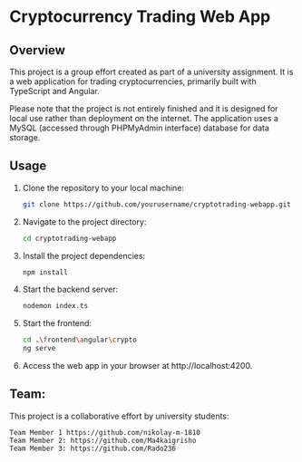# Cryptocurrency Trading Web App

## Overview

This project is a group effort created as part of a university assignment. It is a web application for trading cryptocurrencies, primarily built with TypeScript and Angular.

Please note that the project is not entirely finished and it is designed for local use rather than deployment on the internet. The application uses a MySQL (accessed through PHPMyAdmin interface) database for data storage.

## Usage

1. Clone the repository to your local machine:

   ```bash
   git clone https://github.com/yourusername/cryptotrading-webapp.git

2. Navigate to the project directory:

    ```bash
    cd cryptotrading-webapp

3. Install the project dependencies:

    ```bash
    npm install

5. Start the backend server:

    ```bash
    nodemon index.ts

6. Start the frontend:

     ```bash
     cd .\frontend\angular\crypto
     ng serve

7. Access the web app in your browser at http://localhost:4200.

## Team:

This project is a collaborative effort by university students:

    Team Member 1 https://github.com/nikolay-m-1810
    Team Member 2: https://github.com/Ma4kaigrisho
    Team Member 3: https://github.com/Rado236
